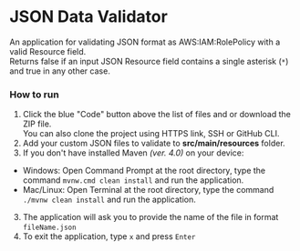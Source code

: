 # JSON Data Validator

An application for validating JSON format as AWS:IAM:RolePolicy with a valid Resource field. <br> 
Returns false if an input JSON Resource field contains a single asterisk (`*`) and true in any other case.

### How to run

1. Click the blue "Code" button above the list of files and or download the ZIP file. 
<br> You can also clone the project using HTTPS link, SSH or GitHub CLI.
2. Add your custom JSON files to validate to **src/main/resources** folder.
2. If you don't have installed Maven _(ver. 4.0)_ on your device: <br> 
- Windows: Open Command Prompt at the root directory, type the command `mvnw.cmd clean install` and run the application.
- Mac/Linux: Open Terminal at the root directory, type the command `./mvnw clean install` and run the application.
3. The application will ask you to provide the name of the file in format `fileName.json`
4. To exit the application, type `x` and press `Enter`
